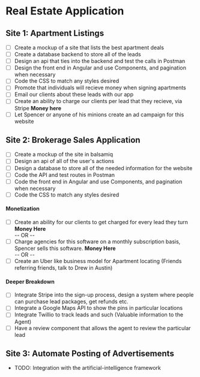 # Real Estate Application

## Site 1: Apartment Listings

  - [ ] Create a mockup of a site that lists the best apartment deals
  - [ ] Create a database backend to store all of the leads
  - [ ] Design an api that ties into the backend and test the calls in Postman
  - [ ] Design the front end in Angular and use Components, and pagination when necessary
  - [ ] Code the CSS to match any styles desired
  - [ ] Promote that individuals will recieve money when signing apartments
  - [ ] Email our clients about these leads with our app
  - [ ] Create an ability to charge our clients per lead that they recieve, via Stripe **Money here**
  - [ ] Let Spencer or anyone of his minions create an ad campaign for this website

## Site 2: Brokerage Sales Application

  - [ ] Create a mockup of the site in balsamiq
  - [ ] Design an api of all of the user's actions
  - [ ] Design a database to store all of the needed information for the website
  - [ ] Code the API and test routes in Postman
  - [ ] Code the front end in Angular and use Components, and pagination when necessary
  - [ ] Code the CSS to match any styles desired

#### Monetization

  - [ ] Create an ability for our clients to get charged for every lead they turn **Money Here**
  <br />-- OR --
  - [ ] Charge agencies for this software on a monthly subscription basis, Spencer sells this software. **Money Here**
  <br />-- OR --
  - [ ] Create an Uber like business model for Apartment locating (Friends referring friends, talk to Drew in Austin)

#### Deeper Breakdown

  - [ ] Integrate Stripe into the sign-up process, design a system where people can purchase lead packages, get refunds etc.
  - [ ] Integrate a Google Maps API to show the pins in particular locations
  - [ ] Integrate Twillio to track leads and such (Valuable information to the Agent)
  - [ ] Have a review component that allows the agent to review the particular lead

## Site 3: Automate Posting of Advertisements

  - TODO: Integration with the artificial-intelligence framework
